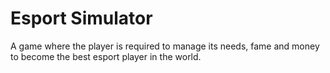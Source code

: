 # Esport Simulator
A game where the player is required to manage its needs, fame and money to become the best esport player in the world.
